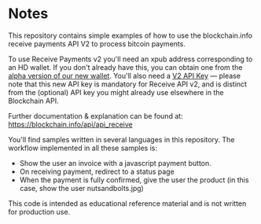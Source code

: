 # Notes
This repository contains simple examples of how to use the blockchain.info receive payments API V2 to process bitcoin payments.

To use Receive Payments v2 you'll need an xpub address corresponding to an HD wallet. If you don't already have this, you can obtain one from the [alpha version of our new wallet](https://alpha.blockchain.info). You'll also need a [V2 API Key](https://api.blockchain.info/v2/apikey/request/) — please note that this new API key is mandatory for Receive API v2, and is distinct from the (optional) API key you might already use elsewhere in the Blockchain API.

Further documentation & explanation can be found at: https://blockchain.info/api/api_receive

You'll find samples written in several languages in this repository. The workflow implemented in all these samples is:

 - Show the user an invoice  with a javascript payment button.
 - On receiving payment, redirect to a status page
 - When the payment is fully confirmed, give the user the product (in this case, show the user nutsandbolts.jpg)

This code is intended as educational reference material and is not written for production use.
